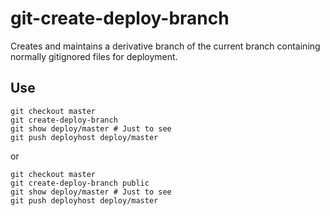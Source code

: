 git-create-deploy-branch
========================

Creates and maintains a derivative branch of the current branch containing
normally gitignored files for deployment.

Use
-----

```shell
git checkout master
git create-deploy-branch
git show deploy/master # Just to see
git push deployhost deploy/master
```

or

```shell
git checkout master
git create-deploy-branch public
git show deploy/master # Just to see
git push deployhost deploy/master
```
